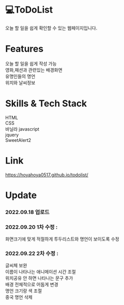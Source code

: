 # 💻ToDoList
오늘 할 일을 쉽게 확인할 수 있는 웹페이지입니다.
# Features
오늘 할 일을 쉽게 작성 가능<br>
영화,패션과 관련있는 배경화면<br>
유명인들의 명언<br>
위치와 날씨정보<br>
# Skills & Tech Stack
HTML<br>
CSS<br>
바닐라 javascript<br>
jquery<br>
SweetAlert2<br>
# Link
https://hoyahoya0517.github.io/todolist/
# Update
<h3>2022.09.18 업로드 </h3>
<h3>2022.09.20 1차 수정 : </h3>
화면크기에 맞게 적절하게 투두리스트와 명언이 보이도록 수정<br>
<h3>2022.09.22 2차 수정 : </h3>
글씨체 보완<br>
이름이 나타나는 애니메이션 시간 조절<br>
위치공유 안 하면 나타나는 문구 추가<br>
배경 전체적으로 어둡게 변경<br>
명언 크기랑 색 조절<br>
중국 명언 삭제<br>
